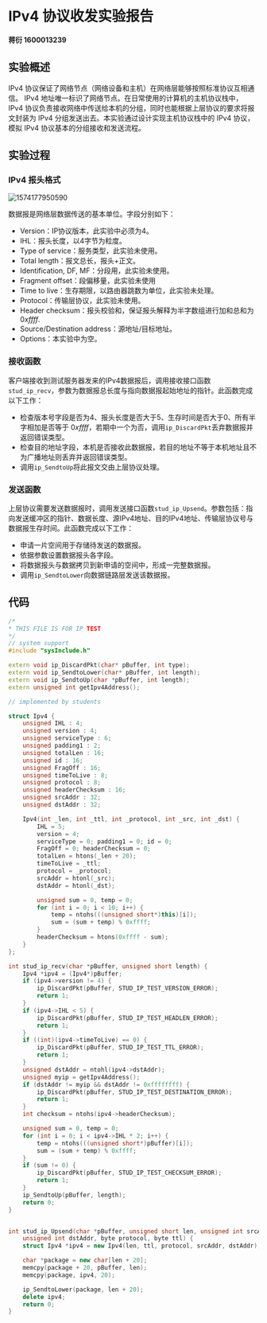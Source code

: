# IPv4 协议收发实验报告

__蒋衍 1600013239__



## 实验概述

IPv4 协议保证了网络节点（网络设备和主机）在网络层能够按照标准协议互相通信。 IPv4 地址唯一标识了网络节点。在日常使用的计算机的主机协议栈中， IPv4 协议负责接收网络中传送给本机的分组，同时也能根据上层协议的要求将报文封装为 IPv4 分组发送出去。本实验通过设计实现主机协议栈中的 IPv4 协议，模拟 IPv4 协议基本的分组接收和发送流程。



## 实验过程

### IPv4 报头格式

![1574177950590](C:\Users\52750\AppData\Roaming\Typora\typora-user-images\1574177950590.png)

数据报是网络层数据传送的基本单位。字段分别如下：

- Version：IP协议版本，此实验中必须为4。
- IHL：报头长度，以4字节为粒度。
- Type of service：服务类型，此实验未使用。
- Total length：报文总长，报头+正文。
- Identification, DF, MF：分段用，此实验未使用。
- Fragment offset：段偏移量，此实验未使用
- Time to live：生存期限，以路由器跳数为单位，此实验未处理。
- Protocol：传输层协议，此实验未使用。
- Header checksum：报头校验和，保证报头解释为半字数组进行加和总和为 $0xffff$.
- Source/Destination address：源地址/目标地址。
- Options：本实验中为空。



### 接收函数

客户端接收到测试服务器发来的IPv4数据报后，调用接收接口函数`stud_ip_recv`，参数为数据报总长度与指向数据报起始地址的指针。此函数完成以下工作：

- 检查版本号字段是否为4、报头长度是否大于5、生存时间是否大于0、所有半字相加是否等于 $0xffff$，若期中一个为否，调用`ip_DiscardPkt`丢弃数据报并返回错误类型。
- 检查目的地址字段，本机是否接收此数据报，若目的地址不等于本机地址且不为广播地址则丢弃并返回错误类型。
- 调用`ip_SendtoUp`将此报文交由上层协议处理。



### 发送函数

上层协议需要发送数据报时，调用发送接口函数`stud_ip_Upsend`。参数包括：指向发送缓冲区的指针、数据长度、源IPv4地址、目的IPv4地址、传输层协议号与数据报生存时间。此函数完成以下工作：

- 申请一片空间用于存储待发送的数据报。
- 依据参数设置数据报头各字段。
- 将数据报头与数据拷贝到新申请的空间中，形成一完整数据报。
- 调用`ip_SendtoLower`向数据链路层发送该数据报。



## 代码

```c++
/*
* THIS FILE IS FOR IP TEST
*/
// system support
#include "sysInclude.h"

extern void ip_DiscardPkt(char* pBuffer, int type);
extern void ip_SendtoLower(char* pBuffer, int length);
extern void ip_SendtoUp(char *pBuffer, int length);
extern unsigned int getIpv4Address();

// implemented by students

struct Ipv4 {
	unsigned IHL : 4;
	unsigned version : 4;
	unsigned serviceType : 6;
	unsigned padding1 : 2;
	unsigned totalLen : 16;
	unsigned id : 16;
	unsigned FragOff : 16;
	unsigned timeToLive : 8;
	unsigned protocol : 8;
	unsigned headerChecksum : 16;
	unsigned srcAddr : 32;
	unsigned dstAddr : 32;

	Ipv4(int _len, int _ttl, int _protocol, int _src, int _dst) {
		IHL = 5;
		version = 4;
		serviceType = 0; padding1 = 0; id = 0;
		FragOff = 0; headerChecksum = 0;
		totalLen = htons(_len + 20);
		timeToLive = _ttl;
		protocol = _protocol;
		srcAddr = htonl(_src);
		dstAddr = htonl(_dst);

		unsigned sum = 0, temp = 0;
		for (int i = 0; i < 10; i++) {
			temp = ntohs(((unsigned short*)this)[i]);
			sum = (sum + temp) % 0xffff;
		}
		headerChecksum = htons(0xffff - sum);
	}
};

int stud_ip_recv(char *pBuffer, unsigned short length) {
	Ipv4 *ipv4 = (Ipv4*)pBuffer;
	if (ipv4->version != 4) {
		ip_DiscardPkt(pBuffer, STUD_IP_TEST_VERSION_ERROR);
		return 1;
	}
	if (ipv4->IHL < 5) {
		ip_DiscardPkt(pBuffer, STUD_IP_TEST_HEADLEN_ERROR);
		return 1;
	}
	if ((int)(ipv4->timeToLive) == 0) {
		ip_DiscardPkt(pBuffer, STUD_IP_TEST_TTL_ERROR);
		return 1;
	}
	unsigned dstAddr = ntohl(ipv4->dstAddr);
	unsigned myip = getIpv4Address();
	if (dstAddr != myip && dstAddr != 0xffffffff) {
		ip_DiscardPkt(pBuffer, STUD_IP_TEST_DESTINATION_ERROR);
		return 1;
	}
	int checksum = ntohs(ipv4->headerChecksum);

	unsigned sum = 0, temp = 0;
	for (int i = 0; i < ipv4->IHL * 2; i++) {
		temp = ntohs(((unsigned short*)pBuffer)[i]);
		sum = (sum + temp) % 0xffff;
	}
	if (sum != 0) {
		ip_DiscardPkt(pBuffer, STUD_IP_TEST_CHECKSUM_ERROR);
		return 1;
	}
	ip_SendtoUp(pBuffer, length);
	return 0;
}


int stud_ip_Upsend(char *pBuffer, unsigned short len, unsigned int srcAddr,
	unsigned int dstAddr, byte protocol, byte ttl) {
	struct Ipv4 *ipv4 = new Ipv4(len, ttl, protocol, srcAddr, dstAddr);

	char *package = new char[len + 20];
	memcpy(package + 20, pBuffer, len);
	memcpy(package, ipv4, 20);

	ip_SendtoLower(package, len + 20);
	delete ipv4;
	return 0;
}
```

